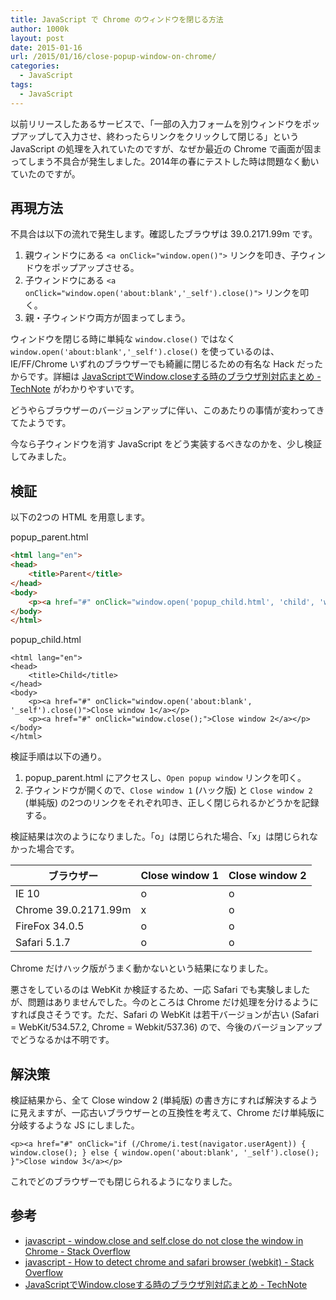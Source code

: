 ```yaml
---
title: JavaScript で Chrome のウィンドウを閉じる方法
author: 1000k
layout: post
date: 2015-01-16
url: /2015/01/16/close-popup-window-on-chrome/
categories:
  - JavaScript
tags:
  - JavaScript
---
```

以前リリースしたあるサービスで、「一部の入力フォームを別ウィンドウをポップアップして入力させ、終わったらリンクをクリックして閉じる」という JavaScript の処理を入れていたのですが、なぜか最近の Chrome で画面が固まってしまう不具合が発生しました。2014年の春にテストした時は問題なく動いていたのですが。

## 再現方法

不具合は以下の流れで発生します。確認したブラウザは 39.0.2171.99m です。

  1. 親ウィンドウにある `<a onClick="window.open()">` リンクを叩き、子ウィンドウをポップアップさせる。
  2. 子ウィンドウにある `<a onClick="window.open('about:blank','_self').close()">` リンクを叩く。
  3. 親・子ウィンドウ両方が固まってしまう。

ウィンドウを閉じる時に単純な `window.close()` ではなく `window.open('about:blank','_self').close()` を使っているのは、IE/FF/Chrome いずれのブラウザーでも綺麗に閉じるための有名な Hack だったからです。詳細は [JavaScriptでWindow.closeする時のブラウザ別対応まとめ - TechNote](http://kojikoji75.hatenablog.com/entry/2013/12/15/223839) がわかりやすいです。

どうやらブラウザーのバージョンアップに伴い、このあたりの事情が変わってきてたようです。

今なら子ウィンドウを消す JavaScript をどう実装するべきなのかを、少し検証してみました。

<!--more-->

## 検証

以下の2つの HTML を用意します。

popup_parent.html

```html
<html lang="en">
<head>
    <title>Parent</title>
</head>
<body>
    <p><a href="#" onClick="window.open('popup_child.html', 'child', 'width=300,height=300');">Open popup window</a></p>
</body>
</html>
```

popup_child.html

```
<html lang="en">
<head>
    <title>Child</title>
</head>
<body>
    <p><a href="#" onClick="window.open('about:blank', '_self').close()">Close window 1</a></p>
    <p><a href="#" onClick="window.close();">Close window 2</a></p>
</body>
</html>
```

検証手順は以下の通り。

  1. popup_parent.html にアクセスし、`Open popup window` リンクを叩く。
  2. 子ウィンドウが開くので、`Close window 1` (ハック版) と `Close window 2` (単純版) の2つのリンクをそれぞれ叩き、正しく閉じられるかどうかを記録する。

検証結果は次のようになりました。「o」は閉じられた場合、「x」は閉じられなかった場合です。

| ブラウザー                | Close window 1 | Close window 2 |
| -------------------- | -------------- | -------------- |
| IE 10                | o              | o              |
| Chrome 39.0.2171.99m | x              | o              |
| FireFox 34.0.5       | o              | o              |
| Safari 5.1.7         | o              | o              |

Chrome だけハック版がうまく動かないという結果になりました。

悪さをしているのは WebKit か検証するため、一応 Safari でも実験しましたが、問題はありませんでした。今のところは Chrome だけ処理を分けるようにすれば良さそうです。ただ、Safari の WebKit は若干バージョンが古い (Safari = WebKit/534.57.2, Chrome = Webkit/537.36) ので、今後のバージョンアップでどうなるかは不明です。

## 解決策

検証結果から、全て Close window 2 (単純版) の書き方にすれば解決するように見えますが、一応古いブラウザーとの互換性を考えて、Chrome だけ単純版に分岐するような JS にしました。

```
<p><a href="#" onClick="if (/Chrome/i.test(navigator.userAgent)) { window.close(); } else { window.open('about:blank', '_self').close(); }">Close window 3</a></p>
```

これでどのブラウザーでも閉じられるようになりました。

## 参考

  * [javascript - window.close and self.close do not close the window in Chrome - Stack Overflow](http://stackoverflow.com/questions/19761241/window-close-and-self-close-do-not-close-the-window-in-chrome)
  * [javascript - How to detect chrome and safari browser (webkit) - Stack Overflow](http://stackoverflow.com/questions/12625876/how-to-detect-chrome-and-safari-browser-webkit)
  * [JavaScriptでWindow.closeする時のブラウザ別対応まとめ - TechNote](http://kojikoji75.hatenablog.com/entry/2013/12/15/223839)